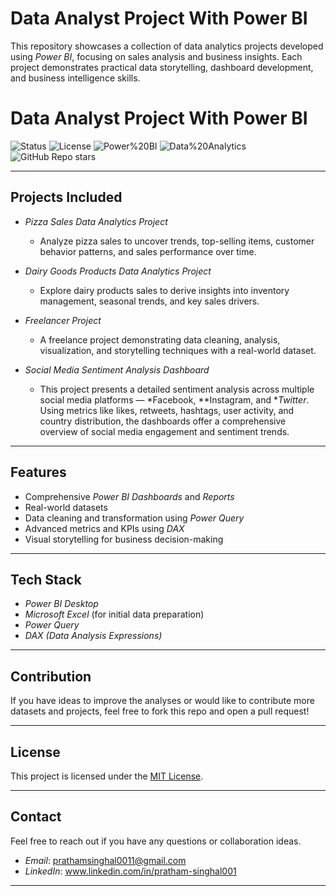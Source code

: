 # Data Analyst Project With Power BI

This repository showcases a collection of data analytics projects developed using *Power BI*, focusing on sales analysis and business insights. Each project demonstrates practical data storytelling, dashboard development, and business intelligence skills.


# Data Analyst Project With Power BI

![Status](https://img.shields.io/badge/Status-Completed-brightgreen)
![License](https://img.shields.io/badge/License-MIT-blue)
![Power%20BI](https://img.shields.io/badge/Built%20With-Power%20BI-yellow)
![Data%20Analytics](https://img.shields.io/badge/Focus-Data%20Analytics-orange)
![GitHub Repo stars](https://img.shields.io/github/stars/PrathamSinghal001/Data-Analyst-Project-With-PowerBI?style=social)


---

## Projects Included

- *Pizza Sales Data Analytics Project*  
   - Analyze pizza sales to uncover trends, top-selling items, customer behavior patterns, and sales performance over time.

- *Dairy Goods Products Data Analytics Project*  
   - Explore dairy products sales to derive insights into inventory management, seasonal trends, and key sales drivers.

- *Freelancer Project*  
   - A freelance project demonstrating data cleaning, analysis, visualization, and storytelling techniques with a real-world dataset.

- *Social Media Sentiment Analysis Dashboard*
   - This project presents a detailed sentiment analysis across multiple social media platforms — *Facebook, **Instagram, and **Twitter*. Using metrics like likes, retweets, hashtags, user activity, and country distribution, the dashboards offer a comprehensive overview of social media engagement and sentiment trends.
---

## Features

- Comprehensive *Power BI Dashboards* and *Reports*
- Real-world datasets
- Data cleaning and transformation using *Power Query*
- Advanced metrics and KPIs using *DAX*
- Visual storytelling for business decision-making

---

## Tech Stack

- *Power BI Desktop*
- *Microsoft Excel* (for initial data preparation)
- *Power Query*
- *DAX (Data Analysis Expressions)*


---

## Contribution

If you have ideas to improve the analyses or would like to contribute more datasets and projects, feel free to fork this repo and open a pull request!

---

## License

This project is licensed under the [MIT License](LICENSE).

---

## Contact

Feel free to reach out if you have any questions or collaboration ideas.  
- *Email*: prathamsinghal0011@gmail.com 
- *LinkedIn*: www.linkedin.com/in/pratham-singhal001

---

